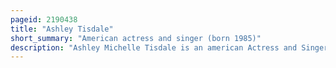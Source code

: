 ```yaml
---
pageid: 2190438
title: "Ashley Tisdale"
short_summary: "American actress and singer (born 1985)"
description: "Ashley Michelle Tisdale is an american Actress and Singer. During her Childhood, she was featured in over 100 Advertisements and had minor Roles in Television and Theatre. She achieved mainstream Success as maddie Fitzpatrick on the Disney Channel Teen sitcom the suite Life of Zack Cody. This Success was furthered when she starred in the high School musical Film Series starring Sharpay Evans. The Success of the Films led to tisdale signing with Warner Bros. Records and subsequently releasing her Debut Studio Album, Headstrong, which was a commercial Success, earning a gold Certification from the Recording Industry Association of America. Tisdale played Candace Flynn in the Disney Channel animated Series Phineas ferb."
---
```

